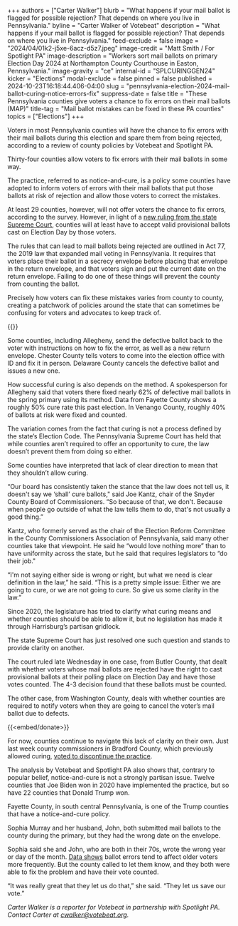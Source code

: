 +++
authors = ["Carter Walker"]
blurb = "What happens if your mail ballot is flagged for possible rejection? That depends on where you live in Pennsylvania."
byline = "Carter Walker of Votebeat"
description = "What happens if your mail ballot is flagged for possible rejection? That depends on where you live in Pennsylvania."
feed-exclude = false
image = "2024/04/01k2-j5xe-6acz-d5z7.jpeg"
image-credit = "Matt Smith / For Spotlight PA"
image-description = "Workers sort mail ballots on primary Election Day 2024 at Northampton County Courthouse in Easton, Pennsylvania."
image-gravity = "ce"
internal-id = "SPLCURINGGEN24"
kicker = "Elections"
modal-exclude = false
pinned = false
published = 2024-10-23T16:18:44.406-04:00
slug = "pennsylvania-election-2024-mail-ballot-curing-notice-errors-fix"
suppress-date = false
title = "These Pennsylvania counties give voters a chance to fix errors on their mail ballots (MAP)"
title-tag = "Mail ballot mistakes can be fixed in these PA counties"
topics = ["Elections"]
+++

Voters in most Pennsylvania counties will have the chance to fix errors with their mail ballots during this election and spare them from being rejected, according to a review of county policies by Votebeat and Spotlight PA.

Thirty-four counties allow voters to fix errors with their mail ballots in some way.

The practice, referred to as notice-and-cure, is a policy some counties have adopted to inform voters of errors with their mail ballots that put those ballots at risk of rejection and allow those voters to correct the mistakes.

At least 29 counties, however, will not offer voters the chance to fix errors, according to the survey. However, in light of a <a href="https://www.spotlightpa.org/news/2024/10/pennsylvania-election-mail-ballot-provisional-supreme-court/">new ruling from the state Supreme Court</a>, counties will at least have to accept valid provisional ballots cast on Election Day by those voters.

The rules that can lead to mail ballots being rejected are outlined in Act 77, the 2019 law that expanded mail voting in Pennsylvania. It requires that voters place their ballot in a secrecy envelope before placing that envelope in the return envelope, and that voters sign and put the current date on the return envelope. Failing to do one of these things will prevent the county from counting the ballot.

Precisely how voters can fix these mistakes varies from county to county, creating a patchwork of policies around the state that can sometimes be confusing for voters and advocates to keep track of.

{{<flourish src="visualisation/19645042" >}}

Some counties, including Allegheny, send the defective ballot back to the voter with instructions on how to fix the error, as well as a new return envelope. Chester County tells voters to come into the election office with ID and fix it in person. Delaware County cancels the defective ballot and issues a new one.

How successful curing is also depends on the method. A spokesperson for Allegheny said that voters there fixed nearly 62% of defective mail ballots in the spring primary using its method. Data from Fayette County shows a roughly 50% cure rate this past election. In Venango County, roughly 40% of ballots at risk were fixed and counted.

The variation comes from the fact that curing is not a process defined by the state’s Election Code. The Pennsylvania Supreme Court has held that while counties aren’t required to offer an opportunity to cure, the law doesn’t prevent them from doing so either.

Some counties have interpreted that lack of clear direction to mean that they shouldn’t allow curing.

“Our board has consistently taken the stance that the law does not tell us, it doesn&#39;t say we ‘shall’ cure ballots,&#34; said Joe Kantz, chair of the Snyder County Board of Commissioners. “So because of that, we don&#39;t. Because when people go outside of what the law tells them to do, that&#39;s not usually a good thing.”

Kantz, who formerly served as the chair of the Election Reform Committee in the County Commissioners Association of Pennsylvania, said many other counties take that viewpoint. He said he “would love nothing more” than to have uniformity across the state, but he said that requires legislators to “do their job.&#34;

“I&#39;m not saying either side is wrong or right, but what we need is clear definition in the law,” he said. “This is a pretty simple issue: Either we are going to cure, or we are not going to cure. So give us some clarity in the law.”

Since 2020, the legislature has tried to clarify what curing means and whether counties should be able to allow it, but no legislation has made it through Harrisburg’s partisan gridlock.

The state Supreme Court has just resolved one such question and stands to provide clarity on another.

The court ruled late Wednesday in one case, from Butler County, that dealt with whether voters whose mail ballots are rejected have the right to cast provisional ballots at their polling place on Election Day and have those votes counted. The 4-3 decision found that these ballots must be counted.

The other case, from Washington County, deals with whether counties are required to notify voters when they are going to cancel the voter’s mail ballot due to defects.

{{<embed/donate>}}

For now, counties continue to navigate this lack of clarity on their own. Just last week county commissioners in Bradford County, which previously allowed curing, <a href="https://www.morning-times.com/news/article_d7d593d4-8d98-11ef-9bf1-5f2a64cd58ad.html">voted to discontinue the practice</a>.

The analysis by Votebeat and Spotlight PA also shows that, contrary to popular belief, notice-and-cure is not a strongly partisan issue. Twelve counties that Joe Biden won in 2020 have implemented the practice, but so have 22 counties that Donald Trump won.

Fayette County, in south central Pennsylvania, is one of the Trump counties that have a notice-and-cure policy.

Sophia Murray and her husband, John, both submitted mail ballots to the county during the primary, but they had the wrong date on the envelope.

Sophia said she and John, who are both in their 70s, wrote the wrong year or day of the month. <a href="https://www.votebeat.org/pennsylvania/2022/11/28/23482842/undated-ballot-mail-voting-rejection-disparity/">Data shows</a> ballot errors tend to affect older voters more frequently. But the county called to let them know, and they both were able to fix the problem and have their vote counted.

“It was really great that they let us do that,” she said. “They let us save our vote.”

<em>Carter Walker is a reporter for Votebeat in partnership with Spotlight PA. Contact Carter at </em><a href="mailto:cwalker@votebeat.org"><em>cwalker@votebeat.org</em></a><em>.</em>

